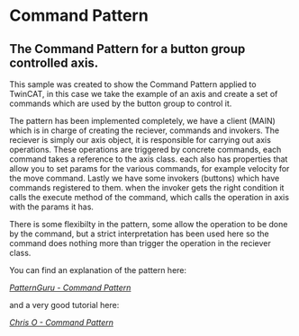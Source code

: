 # Command Pattern

## The Command Pattern for a button group controlled axis.

This sample was created to show the Command Pattern applied to TwinCAT, in this case we take the example of an axis and create a set of commands which are used by the button group to control it.

The pattern has been implemented completely, we have a client (MAIN) which is in charge of creating the reciever, commands and invokers. 
The reciever is simply our axis object, it is responsible for carrying out axis operations. These operations are triggered by concrete commands, each command takes a reference to the axis class. each also has properties that allow you to set params for the various commands, for example velocity for the move command. Lastly we have some invokers (buttons) which have commands registered to them. when the invoker gets the right condition it calls the execute method of the command, which calls the operation in axis with the params it has.

There is some flexibilty in the pattern, some allow the operation to be done by the command, but a strict interpretation has been used here so the command does nothing more than trigger the operation in the reciever class.

You can find an explanation of the pattern here:

*[PatternGuru - Command Pattern](https://refactoring.guru/design-patterns/command)*

and a very good tutorial here:

*[Chris O - Command Pattern](https://www.youtube.com/watch?v=9qA5kw8dcSU&t=5s)*


